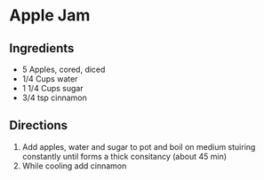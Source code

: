 # Apple Jam

## Ingredients
 * 5 Apples, cored, diced
 * 1/4 Cups water
 * 1 1/4 Cups sugar
 * 3/4 tsp cinnamon

## Directions
 1. Add apples, water and sugar to pot and boil on medium stuiring constantly until forms a thick consitancy (about 45 min)
 2. While cooling add cinnamon
